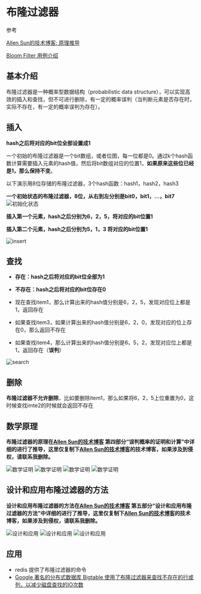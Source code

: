 # 布隆过滤器

参考

[Allen Sun的技术博客: 原理推导](http://www.cnblogs.com/allensun/archive/2011/02/16/1956532.html)

[Bloom Filter 用例介绍](https://www.cnblogs.com/liyulong1982/p/6013002.html)

## 基本介绍

布隆过滤器是一种概率型数据结构（probabilistic data structure），可以实现高效的插入和查找，但不可进行删除，有一定的概率误判（当判断元素是否存在时，实际不存在，有一定的概率误判为存在）。

## 插入

**hash之后将对应的bit位全部设置成1**

一个初始的布隆过滤器是一个bit数组，或者位图，每一位都是0。通过k个hash函数计算需要插入元素的hash值，然后将bit数组对应的位置1，**如果原来这些位已经是1，那么保持不变**。

以下演示用8位存储的布隆过滤器，3个hash函数：hash1，hash2，hash3

**一个初始状态的布隆过滤器，8位，从右到左分别是bit0，bit1，...，bit7**
![初始化状态](./bloomfilter-初始状态.png)

**插入第一个元素，hash之后分别为6，2，5，将对应的bit位置1**

**插入第二个元素，hash之后分别为5，1，3 将对应的bit位置1**

![insert](./bloomfilter-insert.png)

## 查找

- **存在：hash之后将对应的bit位全部为1**
- **不存在：hash之后将对应的bit位存在0**

- 现在查找item1，那么计算出来的hash值分别是6，2，5，发现对应位上都是1，返回存在
- 如果查找item3，如果计算出来的hash值分别是6，2，0，发现对应的位上存在0，那么返回不存在
- 如果查找item4，那么计算出来的hash值分别是6，5，2，发现对应位上都是1，返回存在（**误判**）

![search](./bloomfilter-search.png)

## 删除

**布隆过滤器不允许删除**，比如要删除item1，那么如果将6，2，5上位重置为0，这时候查找imte2的时候就会返回不存在

## 数学原理

**布隆过滤器的原理在[Allen Sun的技术博客](http://www.cnblogs.com/allensun/archive/2011/02/16/1956532.html) 第四部分“误判概率的证明和计算”中详细的进行了推导，这里仅复制下[Allen Sun的技术博客](http://www.cnblogs.com/allensun/archive/2011/02/16/1956532.html)的技术博客，如果涉及到侵权，请联系我删除。**


![数学证明](./bloomfilter-数学证明1.png) 
![数学证明](./bloomfilter-数学证明2.png) 
![数学证明](./bloomfilter-数学证明3.png) 
![数学证明](./bloomfilter-数学证明4.png) 

## 设计和应用布隆过滤器的方法

**设计和应用布隆过滤器的方法在[Allen Sun的技术博客](http://www.cnblogs.com/allensun/archive/2011/02/16/1956532.html) 第五部分“设计和应用布隆过滤器的方法”中详细的进行了推导，这里仅复制下[Allen Sun的技术博客](http://www.cnblogs.com/allensun/archive/2011/02/16/1956532.html)的技术博客，如果涉及到侵权，请联系我删除。**

![设计和应用](./bloomfilter-设计与应用1.png) 
![设计和应用](./bloomfilter-设计与应用2.png) 
![设计和应用](./bloomfilter-设计与应用3.png) 

## 应用

- redis 提供了布隆过滤器的命令
- [Google 著名的分布式数据库 Bigtable 使用了布隆过滤器来查找不存在的行或列，以减少磁盘查找的IO次数](https://www.cnblogs.com/liyulong1982/p/6013002.html)









